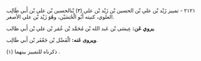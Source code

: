 ٢١٢١ - تمييز زَيْد بْن علي بْن الحسين بْن زَيْد بْن علي (٣) بْنالحسين بْن علي بْن أَبي طَالِب العلوي، كنيته أَبُو الْحُسَيْن، وهُوَ زَيْد بْن علي الأصغر.

**يروي عَن:** عِيسَى بْن عَبد الله بْن مُحَمَّد بْن عُمَر بْن علي بْن أَبي طالب.

**ويروى عَنه:** الْفَضْل بْن جَعْفَر بْن أَبي طَالِب.

ذكرناه للتمييز بينهما (١) .